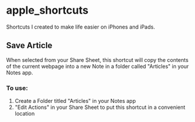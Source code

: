 # apple_shortcuts
Shortcuts I created to make life easier on iPhones and iPads.

## Save Article
When selected from your Share Sheet, this shortcut will copy the contents of the current webpage into a new Note in a folder called "Articles" in your Notes app. 

### To use:
1. Create a Folder titled "Articles" in your Notes app
2. "Edit Actions" in your Share Sheet to put this shortcut in a convenient location
